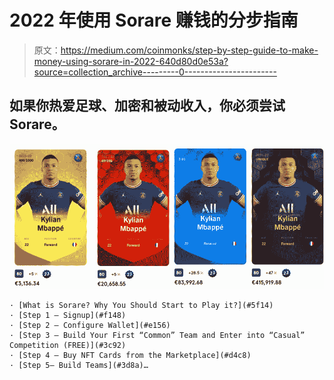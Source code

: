 # 2022 年使用 Sorare 赚钱的分步指南

> 原文：<https://medium.com/coinmonks/step-by-step-guide-to-make-money-using-sorare-in-2022-640d80d0e53a?source=collection_archive---------0----------------------->

## 如果你热爱足球、加密和被动收入，你必须尝试 Sorare。

![](img/ad9305c3c0dfab9228015d39fa067db8.png)

```
· [What is Sorare? Why You Should Start to Play it?](#5f14)
· [Step 1 — Signup](#f148)
· [Step 2 — Configure Wallet](#e156)
· [Step 3 — Build Your First “Common” Team and Enter into “Casual” Competition (FREE)](#3c92)
· [Step 4 — Buy NFT Cards from the Marketplace](#d4c8)
· [Step 5— Build Teams](#3d8a)…
```